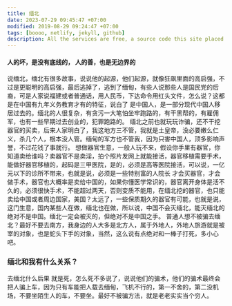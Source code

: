 ```yaml
---
title: 缅北
date: 2023-07-29 09:45:47 +07:00
modified: 2019-08-29 09:24:47 +07:00
tags: [boooo, netlify, jekyll, github]
description: All the services are free, a source code this site placed on github repository and intergration with netlify service, another service that you can use is github page for hosting your own static site.
---
```


#### 人的坏，是没有底线的， 人的善，也是无边界的
说缅北，缅北有很多故事，说说他的起源，他们起源，就像狂飙里面的高启强，不过是更聪明的高启强，最后逃掉了，逃到了缅甸，有些人说那些人是国民党的后裔，可是人家说福建或者普通话，用人民币，下达命令用红头文件，怎么说？这都是在中国有九年义务教育才有的特征，说白了 是中国人，是一部分现代中国人移居过去的。缅北的人很复杂，有贪污一大笔怕坐牢跑路的，有干黑帮的，有雇佣军，也有一些早期过去创业的，犯罪跑路的。
缅北之前也就玩玩诈骗，还不干挖器官的买卖，后来人家明白了，我这地方三不管，我就是土皇帝，没必要嫩么仁义，杀几个人，根本没人管。缅甸的军方也不管我，因为只害中国人，顶多影响声誉，不过花钱了事就行。
想做器官生意，一般人玩不来，假设你手里有器官，你知道卖给谁吗？卖器官不是卖淫，拍个照片发网上就能接活，器官移植需要手术，能做好器官移植的，起码是三甲医院，是的，必须是高等医院接活，可以说，一亿元以下的诊所不带来，也就是说，必须是一些特别富的人院长 才会买器官，才会做手术，器官也大概率是卖给中国的，如果你懂医学常识的，器官离开身体是活不久的，必须很快手术，不能超过两天，否则变质不能用，在缅北挖的器官，也只能卖给中国或者周边国家，美国？太远了，一些保质期久的器官有可能，也就是说，这门生意，国内某些人在做，缅北也在做，所以说，中国不会灭缅北，能灭缅北的 绝对不是中国。缅北一定会被灭的，但绝对不是中国之手。
普通人想不被骗去缅北？最好不要去南方，我身边的人大多是北方人，属于外地人，外地人旅游就是被宰的对象，也是蛇头下手的对象，当然，这么说有点绝对和一棒子打死，多小心吧。
### 缅北和我有什么关系？
去缅北什么后果 就是死，怎么死不多说了，说说他们的骗术，他们的骗术最终会把人骗上车，因为只有车能把人载去缅甸，飞机不行的，第一不舍的，第二没机场，不要坐陌生人的车，不要坐。最好不被骗方法，就是老老实实当个穷人。


